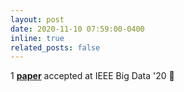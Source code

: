 ```yaml
---
layout: post
date: 2020-11-10 07:59:00-0400
inline: true
related_posts: false
---
```


1 **[paper](https://ieeexplore.ieee.org/abstract/document/9377974)** accepted at IEEE Big Data '20 :partying_face: